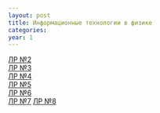 ```yaml
---
layout: post
title: Информационные технологии в физике
categories: 
year: 1
---
```


[ЛР №2](https://disk.yandex.ru/d/yrwi0H4iCMSuOw)\
[ЛР №3](https://disk.yandex.ru/d/H7E2T_mzCUzjTA)\
[ЛР №4](https://disk.yandex.ru/d/bnIn2NXv_AT5Ow)\
[ЛР №5](https://disk.yandex.ru/d/hSOuwYDjpEmVuQ)\
[ЛР №6](https://disk.yandex.ru/d/a9P1B5VKoo8DwA)\
[ЛР №7](https://disk.yandex.ru/d/ls_nT5NKJl3C-A)
[ЛР №8](https://disk.yandex.ru/d/7IDNZwVffkOWTw)
